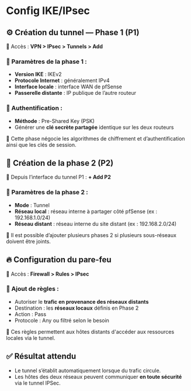 # Config IKE/IPsec

## **⚙️ Création du tunnel — Phase 1 (P1)**

🔽 Accès : **VPN > IPsec > Tunnels > Add**

### **🔐 Paramètres de la phase 1 :**

- **Version IKE** : IKEv2
- **Protocole Internet** : généralement IPv4
- **Interface locale** : interface WAN de pfSense
- **Passerelle distante** : IP publique de l’autre routeur

### **🔑 Authentification :**

- **Méthode** : Pre-Shared Key (PSK)
- Générer une **clé secrète partagée** identique sur les deux routeurs

📌 Cette phase négocie les algorithmes de chiffrement et d’authentification ainsi que les clés de session.



## **🔄 Création de la phase 2 (P2)**

🔽 Depuis l’interface du tunnel P1 : **+ Add P2**

### **🧭 Paramètres de la phase 2 :**

- **Mode** : Tunnel
- **Réseau local** : réseau interne à partager côté pfSense (ex : 192.168.1.0/24)
- **Réseau distant** : réseau interne du site distant (ex : 192.168.2.0/24)

📌 Il est possible d’ajouter plusieurs phases 2 si plusieurs sous-réseaux doivent être joints.



## **🔥 Configuration du pare-feu**

🔽 Accès : **Firewall > Rules > IPsec**

### **📜 Ajout de règles :**

- Autoriser le **trafic en provenance des réseaux distants**
- Destination : les **réseaux locaux** définis en Phase 2
- Action : Pass
- Protocole : Any ou filtré selon le besoin

📌 Ces règles permettent aux hôtes distants d'accéder aux ressources locales via le tunnel.



## **✅ Résultat attendu**

- Le tunnel s’établit automatiquement lorsque du trafic circule.
- Les hôtes des deux réseaux peuvent communiquer **en toute sécurité** via le tunnel IPSec.
